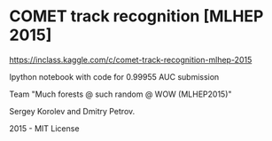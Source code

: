 # COMET track recognition [MLHEP 2015]
https://inclass.kaggle.com/c/comet-track-recognition-mlhep-2015

Ipython notebook with code for 0.99955 AUC submission

Team "Much forests @ such random @ WOW (MLHEP2015)"

Sergey Korolev and Dmitry Petrov.

2015 - MIT License
